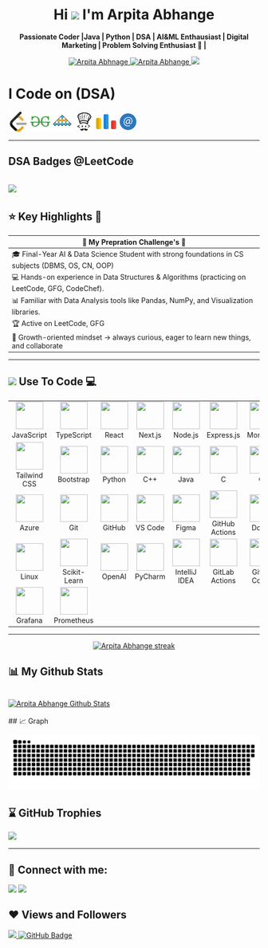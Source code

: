
<h1 align="center">Hi <img src="https://raw.githubusercontent.com/MartinHeinz/MartinHeinz/master/wave.gif" width="30px"> I'm <b>Arpita Abhange</b></h1>

<p align="center"><b>Passionate Coder |Java | Python | DSA | AI&ML Enthausiast | Digital Marketing | Problem Solving Enthusiast 🧠 |</b> 
</b></p>

<p align="center">  
 <a href="https://www.linkedin.com/in/arpita-abhange-999490236" target="_blank">
  <img src="https://img.shields.io/badge/LinkedIn-0077B5?style=for-the-badge&logo=linkedin&logoColor=white" alt="Arpita Abhnage"/>
 </a>
 <a href="https://github.com/Arpitaabhange01" target="_blank">
  <img src="https://img.shields.io/badge/GitHub-181717?style=for-the-badge&logo=github&logoColor=white" alt="Arpita Abhange" />
 </a>
 <a href="https://x.com/01Arpita" target="_blank">
  <img src="https://img.shields.io/badge/Twitter-1DA1F2?style=for-the-badge&logo=twitter&logoColor=white" />
 </a>
</p>

<!-- <img align="right" alt="Coding" width="400" src="bn.gif"> -->

# I Code on (DSA)

<p align="left"> 
<img src="lc.png" height="40px" width="40px">
<img src="gfg.png" height="40px" width="40px">
<img src="ib.png" height="40px" width="40px">
<img src="cc.png" height="40px" width="40px">
<img src="cf.png" height="40px" width="40px">
<img src="wk.png" height="40px" width="40px">

</p> 

---
## DSA Badges @LeetCode

<img src="https://assets.leetcode.com/static_assets/marketing/2024-50.gif" width="40px"></img>
---
## ⭐ Key Highlights 🎉

| 🎯 My Prepration Challenge's 🎯 | 
|------------------------------------|
| 🎓 Final-Year AI & Data Science Student with strong foundations in CS subjects (DBMS, OS, CN, OOP)  | 
| 💻 Hands-on experience in Data Structures & Algorithms (practicing on LeetCode, GFG, CodeChef).  |
| 📊 Familiar with Data Analysis tools like Pandas, NumPy, and Visualization libraries. |
| 🏆 Active on LeetCode, GFG |
| 🌱 Growth-oriented mindset → always curious, eager to learn new things, and collaborate |

---

## <img src="https://media2.giphy.com/media/QssGEmpkyEOhBCb7e1/giphy.gif?cid=ecf05e47a0n3gi1bfqntqmob8g9aid1oyj2wr3ds3mg700bl&rid=giphy.gif" width ="25"><b> Use To Code</b> 💻

<table align="center">
  <tr>
    <td align="center" width="90"><img src="https://skillicons.dev/icons?i=js" width="55" height="55" /><br>JavaScript</td>
    <td align="center" width="90"><img src="https://skillicons.dev/icons?i=ts" width="55" height="55" /><br>TypeScript</td>
    <td align="center" width="90"><img src="https://skillicons.dev/icons?i=react" width="55" height="55" /><br>React</td>
    <td align="center" width="90"><img src="https://skillicons.dev/icons?i=nextjs" width="55" height="55" /><br>Next.js</td>
    <td align="center" width="90"><img src="https://skillicons.dev/icons?i=nodejs" width="55" height="55" /><br>Node.js</td>
    <td align="center" width="90"><img src="https://skillicons.dev/icons?i=express" width="55" height="55" /><br>Express.js</td>
    <td align="center" width="90"><img src="https://skillicons.dev/icons?i=mongodb" width="55" height="55" /><br>MongoDB</td>
    <td align="center" width="90"><img src="https://skillicons.dev/icons?i=mysql" width="55" height="55" /><br>MySQL</td>
    <td align="center" width="90"><img src="https://skillicons.dev/icons?i=html" width="55" height="55" /><br>HTML</td>
    <td align="center" width="90"><img src="https://skillicons.dev/icons?i=css" width="55" height="55" /><br>CSS</td>
  </tr>
  <tr>
    <td align="center" width="90"><img src="https://skillicons.dev/icons?i=tailwind" width="55" height="55" /><br>Tailwind CSS</td>
    <td align="center" width="90"><img src="https://skillicons.dev/icons?i=bootstrap" width="55" height="55" /><br>Bootstrap</td>
    <td align="center" width="90"><img src="https://skillicons.dev/icons?i=python" width="55" height="55" /><br>Python</td>
    <td align="center" width="90"><img src="https://skillicons.dev/icons?i=cpp" width="55" height="55" /><br>C++</td>
    <td align="center" width="90"><img src="https://skillicons.dev/icons?i=java" width="55" height="55" /><br>Java</td>
    <td align="center" width="90"><img src="https://skillicons.dev/icons?i=c" width="55" height="55" /><br>C</td>
    <td align="center" width="90"><img src="https://skillicons.dev/icons?i=cs" width="55" height="55" /><br>C#</td>
    <td align="center" width="90"><img src="https://skillicons.dev/icons?i=dotnet" width="55" height="55" /><br>.NET</td>
  </tr>
  <tr>
    <td align="center" width="90"><img src="https://skillicons.dev/icons?i=azure" width="55" height="55" /><br>Azure</td>
    <td align="center" width="90"><img src="https://skillicons.dev/icons?i=git" width="55" height="55" /><br>Git</td>
    <td align="center" width="90"><img src="https://skillicons.dev/icons?i=github" width="55" height="55" /><br>GitHub</td>
    <td align="center" width="90"><img src="https://skillicons.dev/icons?i=vscode" width="55" height="55" /><br>VS Code</td>
    <td align="center" width="90"><img src="https://skillicons.dev/icons?i=figma" width="55" height="55" /><br>Figma</td>
    <td align="center" width="90"><img src="https://skillicons.dev/icons?i=githubactions" width="55" height="55" /><br>GitHub Actions</td>
    <td align="center" width="90"><img src="https://skillicons.dev/icons?i=docker" width="55" height="55" /><br>Docker</td>
  </tr>
   <tr>
    <td align="center" width="90"><img src="https://skillicons.dev/icons?i=linux" width="55" height="55" /><br>Linux</td>
    <td align="center" width="90"><img src="https://img.shields.io/badge/scikit-learn-orange" width="55" height="55" /><br>Scikit-Learn</td>
    <td align="center" width="90"><img src="https://img.shields.io/badge/openai-blue" width="55" height="55" /><br>OpenAI</td>
    <td align="center" width="90"><img src="https://img.shields.io/badge/pycharm-darkgreen" width="55" height="55" /><br>PyCharm</td>
    <td align="center" width="90"><img src="https://img.shields.io/badge/intellijIDEA-purple" width="55" height="55" /><br>IntelliJ IDEA</td>
    <td align="center" width="90"><img src="https://img.shields.io/badge/gitlabactions-orange" width="55" height="55" /><br>GitLab Actions</td>
    <td align="center" width="90"><img src="https://img.shields.io/badge/githubcopilot-blue" width="55" height="55" /><br>GitHub Copilot</td>
    <td align="center" width="90"><img src="https://img.shields.io/badge/selenium-darkblue" width="55" height="55" /><br>Selenium</td>
   
</tr>
      <tr>
           <td align="center" width="90"><img src="https://img.shields.io/badge/grafana-orange" width="55" height="55" /><br>Grafana</td>
    <td align="center" width="90"><img src="https://img.shields.io/badge/prometheus-red" width="55" height="55" /><br>Prometheus</td>
            </tr>
</table>

---
<p align="center">
    <a href="https://https://github.com/arpitaabhange01/github-readme-streak-stats">
        <img title="🔥 Get streak stats for your profile at git.io/streak-stats" alt="Arpita Abhange streak" src="https://github-readme-streak-stats.herokuapp.com/?user=arpitaabhange01&theme=black-ice&hide_border=true&stroke=0000&background=060A0CD0"/>
    </a>
</p>

## 📊 My Github Stats

   <br/>
<a href="https://github.com/arpitaabhange01/github-readme-stats"><img alt="Arpita Abhange Github Stats" src="https://github-readme-stats.vercel.app/api/top-langs?username=arpitaabhange01&show_icons=true&count_private=true&theme=react&hide_border=true&bg_color=0D1117" /></a>
  <br/>
<br/>
## 📈 Graph
<p align="center">
   <img src="https://github.com/killshotxd/svgIcons/blob/main/github-contribution-grid-snake.svg" alt="snake">
</p>

## ⌛ GitHub Trophies
![](https://github-profile-trophy.vercel.app/?username=arpitaabhange01&theme=radical&no-frame=false&no-bg=true&margin-w=20&margin-h=20)

---

## 📧 Connect with me:
<p align="left">

<a href = "https://www.linkedin.com/in/arpita-abhange-999490236" target="_main"><img src="https://img.icons8.com/fluent/48/000000/linkedin.png"/></a>
<a href = "https://x.com/01Arpita"><img src="https://img.icons8.com/fluent/48/000000/twitter.png"/></a>
</p>

## ❤ Views and Followers
<a href="https://github.com/arpitaabhange01/github-profile-views-counter">
    <img src="https://komarev.com/ghpvc/?username=arpitaabhange01">
</a>
<a href="https://github.com/arpitaabhange01?tab=followers"><img src="https://img.shields.io/github/followers/arpitaabhange01?label=Followers&style=social" alt="GitHub Badge"></a>

